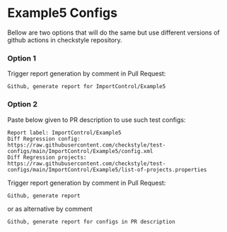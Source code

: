 # Example5 Configs

Bellow are two options that will do the same but use different versions
of github actions in checkstyle repository.


### Option 1
Trigger report generation by comment in Pull Request:
```
Github, generate report for ImportControl/Example5
```

### Option 2

Paste below given to PR description to use such test configs:
```
Report label: ImportControl/Example5
Diff Regression config: https://raw.githubusercontent.com/checkstyle/test-configs/main/ImportControl/Example5/config.xml
Diff Regression projects: https://raw.githubusercontent.com/checkstyle/test-configs/main/ImportControl/Example5/list-of-projects.properties
```

Trigger report generation by comment in Pull Request:
```
Github, generate report
```
or as alternative by comment
```
Github, generate report for configs in PR description
```
